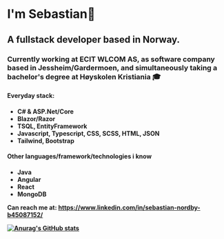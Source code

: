 <h1>I'm Sebastian🧙 </h1> 
<h2>A fullstack developer based in Norway. </h2>
<h3>Currently working at ECIT WLCOM AS, as software company based in Jessheim/Gardermoen, and simultaneously taking a bachelor's degree at Høyskolen Kristiania 🎓</h3>

<h4>Everyday stack:<h4/>
<ul>
  <li>C# & ASP.Net/Core</li>
  <li>Blazor/Razor</li>
  <li>TSQL, EntityFramework</li>
  <li>Javascript, Typescript, CSS, SCSS, HTML, JSON</li>
  <li>Tailwind, Bootstrap</li>
</ul>

<h4>Other languages/framework/technologies i know<h4/>
<ul>
  <li>Java</li>
  <li>Angular</li>
  <li>React</li>
  <li>MongoDB</li>
</ul>

Can reach me at: https://www.linkedin.com/in/sebastian-nordby-b45087152/

[![Anurag's GitHub stats](https://github-readme-stats.vercel.app/api?username=sebastiannordby)](https://github.com/anuraghazra/github-readme-stats)
